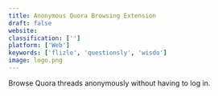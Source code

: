 ```yaml
---
title: Anonymous Quora Browsing Extension
draft: false 
website: 
classification: ['']
platform: ['Web']
keywords: ['flizle', 'questionsly', 'wisdo']
image: logo.png
---
```

Browse Quora threads anonymously without having to log in.
